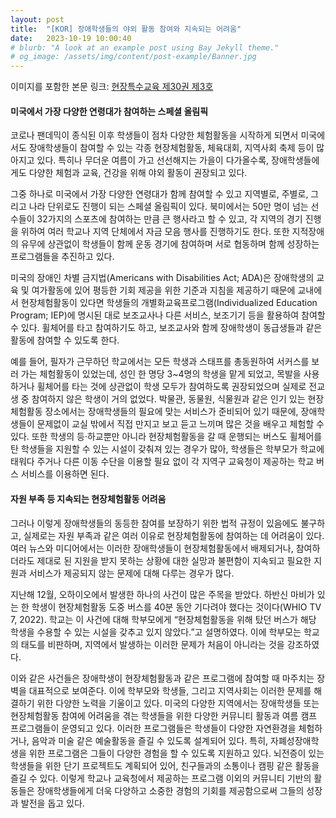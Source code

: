 ```yaml
---
layout: post
title:  "[KOR] 장애학생들의 야외 활동 참여와 지속되는 어려움"
date:   2023-10-19 10:00:40
# blurb: "A look at an example post using Bay Jekyll theme."
# og_image: /assets/img/content/post-example/Banner.jpg
---
```


이미지를 포함한 본문 링크: <a href="https://www.nise.go.kr/field/page/vol129/sub_2_13.html ">현장특수교육 제30권 제3호</a>

#### 미국에서 가장 다양한 연령대가 참여하는 스페셜 올림픽

<p>코로나 팬데믹이 종식된 이후 학생들이 점차 다양한 체험활동을 시작하게 되면서 미국에서도 장애학생들이 참여할 수 있는 각종 현장체험활동, 체육대회, 지역사회 축제 등이 많아지고 있다.
특히나 무더운 여름이 가고 선선해지는 가을이 다가올수록, 장애학생들에게도 다양한 체험과 교육, 건강을 위해 야외 활동이 권장되고 있다.</p>

<p>
그중 하나로 미국에서 가장 다양한 연령대가 함께 참여할 수 있고 지역별로, 주별로, 그리고 나라 단위로도 진행이 되는 스페셜 올림픽이 있다. 북미에서는 50만 명이 넘는 선수들이 32가지의 스포츠에 참여하는 만큼 큰 행사라고 할 수 있고, 각 지역의 경기 진행을 위하여 여러 학교나 지역 단체에서 자금 모음 행사를 진행하기도 한다.
또한 지적장애의 유무에 상관없이 학생들이 함께 운동 경기에 참여하며 서로 협동하며 함께 성장하는 프로그램들을 추진하고 있다.
</p>

<p>미국의 장애인 차별 금지법(Americans with Disabilities Act; ADA)은 장애학생의 교육 및 여가활동에 있어 평등한 기회 제공을 위한 기준과 지침을 제공하기 때문에 교내에서 현장체험활동이 있다면 학생들의 개별화교육프로그램(Individualized Education Program; IEP)에 명시된 대로 보조교사나 다른 서비스, 보조기기 등을 활용하여 참여할 수 있다. 휠체어를 타고 참여하기도 하고, 보조교사와 함께 장애학생이 동급생들과 같은 활동에 참여할 수 있도록 한다.</p>

<p>예를 들어, 필자가 근무하던 학교에서는 모든 학생과 스태프를 총동원하여 서커스를 보러 가는 체험활동이 있었는데, 성인 한 명당 3~4명의 학생을 맡게 되었고, 목발을 사용하거나 휠체어를 타는 것에 상관없이 학생 모두가 참여하도록 권장되었으며 실제로 전교생 중 참여하지 않은 학생이 거의 없었다.
박물관, 동물원, 식물원과 같은 인기 있는 현장체험활동 장소에서는 장애학생들의 필요에 맞는 서비스가 준비되어 있기 때문에, 장애학생들이 문제없이 교실 밖에서 직접 만지고 보고 듣고 느끼며 많은 것을 배우고 체험할 수 있다.
또한 학생의 등·하교뿐만 아니라 현장체험활동을 갈 때 운행되는 버스도 휠체어를 탄 학생들을 지원할 수 있는 시설이 갖춰져 있는 경우가 많아, 학생들은 학부모가 학교에 태워다 주거나 다른 이동 수단을 이용할 필요 없이 각 지역구 교육청이 제공하는 학교 버스 서비스를 이용하면 된다.</p>


#### 자원 부족 등 지속되는 현장체험활동 어려움


<p>그러나 이렇게 장애학생들의 동등한 참여를 보장하기 위한 법적 규정이 있음에도 불구하고, 실제로는 자원 부족과 같은 여러 이유로 현장체험활동에 참여하는 데 어려움이 있다. 여러 뉴스와 미디어에서는 이러한 장애학생들이 현장체험활동에서 배제되거나, 참여하더라도 제대로 된 지원을 받지 못하는 상황에 대한 실망과 불편함이 지속되고 필요한 지원과 서비스가 제공되지 않는 문제에 대해 다루는 경우가 많다.</p>

<p>
지난해 12월, 오하이오에서 발생한 하나의 사건이 많은 주목을 받았다. 하반신 마비가 있는 한 학생이 현장체험활동 도중 버스를 40분 동안 기다려야 했다는 것이다(WHIO TV 7, 2022). 학교는 이 사건에 대해 학부모에게 “현장체험활동을 위해 탔던 버스가 해당 학생을 수용할 수 있는 시설을 갖추고 있지 않았다.”고 설명하였다. 이에 학부모는 학교의 태도를 비판하며, 지역에서 발생하는 이러한 문제가 처음이 아니라는 것을 강조하였다.
</p>

<p>이와 같은 사건들은 장애학생이 현장체험활동과 같은 프로그램에 참여할 때 마주치는 장벽을 대표적으로 보여준다. 이에 학부모와 학생들, 그리고 지역사회는 이러한 문제를 해결하기 위한 다양한 노력을 기울이고 있다.
미국의 다양한 지역에서는 장애학생들 또는 현장체험활동 참여에 어려움을 겪는 학생들을 위한 다양한 커뮤니티 활동과 여름 캠프 프로그램들이 운영되고 있다. 이러한 프로그램들은 학생들이 다양한 자연환경을 체험하거나, 음악과 미술 같은 예술활동을 즐길 수 있도록 설계되어 있다.
특히, 자폐성장애학생을 위한 프로그램은 그들이 다양한 경험을 할 수 있도록 지원하고 있다. 뇌전증이 있는 학생들을 위한 단기 프로젝트도 계획되어 있어, 친구들과의 소통이나 캠핑 같은 활동을 즐길 수 있다. 이렇게 학교나 교육청에서 제공하는 프로그램 이외의 커뮤니티 기반의 활동들은 장애학생들에게 더욱 다양하고 소중한 경험의 기회를 제공함으로써 그들의 성장과 발전을 돕고 있다. </p>
